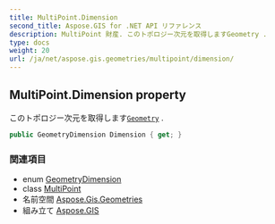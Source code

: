 ```yaml
---
title: MultiPoint.Dimension
second_title: Aspose.GIS for .NET API リファレンス
description: MultiPoint 財産. このトポロジー次元を取得しますGeometry .
type: docs
weight: 20
url: /ja/net/aspose.gis.geometries/multipoint/dimension/
---
```

## MultiPoint.Dimension property

このトポロジー次元を取得します[`Geometry`](../../geometry/) .

```csharp
public GeometryDimension Dimension { get; }
```

### 関連項目

* enum [GeometryDimension](../../geometrydimension/)
* class [MultiPoint](../)
* 名前空間 [Aspose.Gis.Geometries](../../multipoint/)
* 組み立て [Aspose.GIS](../../../)


